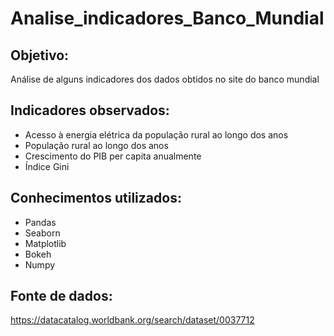 # Analise_indicadores_Banco_Mundial
## Objetivo: 
Análise de alguns indicadores dos dados obtidos no site do banco mundial

## Indicadores observados:
* Acesso à energia elétrica da população rural ao longo dos anos
* População rural ao longo dos anos
* Crescimento do PIB per capita anualmente
* Índice Gini

## Conhecimentos utilizados:
* Pandas
* Seaborn
* Matplotlib
* Bokeh
* Numpy

## Fonte de dados:
https://datacatalog.worldbank.org/search/dataset/0037712
